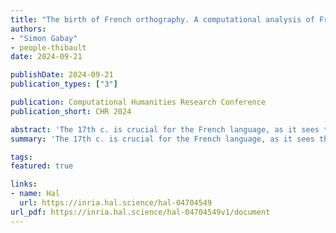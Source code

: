 ```yaml
---
title: "The birth of French orthography. A computational analysis of French spelling systems in diachrony"
authors:
- "Simon Gabay"
- people-thibault
date: 2024-09-21

publishDate: 2024-09-21
publication_types: ["3"]

publication: Computational Humanities Research Conference
publication_short: CHR 2024

abstract: 'The 17th c. is crucial for the French language, as it sees the creation of a strict orthographic norm that largely persists to this day. Despite its significance, the history of spelling systems remains however an overlooked area in linguistics for two reasons. On the one hand, spelling is made up of microchanges which requires a quantitative approach, and on the other hand, no corpus is available due to the interventions of editors in almost all the texts already available. In this paper, we therefore propose a new corpus allowing such a study, as well as the extraction and analysis tools necessary for our research. By comparing the text extracted with OCR and a version automatically aligned with contemporary French spelling, we extract the variant zones, we categorise these variants, and we study their frequency to study the (ortho)graphic change during the 17th century. '
summary: 'The 17th c. is crucial for the French language, as it sees the creation of a strict orthographic norm that largely persists to this day. Despite its significance, the history of spelling systems remains however an overlooked area in linguistics for two reasons. On the one hand, spelling is made up of microchanges which requires a quantitative approach, and on the other hand, no corpus is available due to the interventions of editors in almost all the texts already available. In this paper, we therefore propose a new corpus allowing such a study, as well as the extraction and analysis tools necessary for our research. By comparing the text extracted with OCR and a version automatically aligned with contemporary French spelling, we extract the variant zones, we categorise these variants, and we study their frequency to study the (ortho)graphic change during the 17th century. '

tags:
featured: true

links:
- name: Hal
  url: https://inria.hal.science/hal-04704549
url_pdf: https://inria.hal.science/hal-04704549v1/document
---
```

